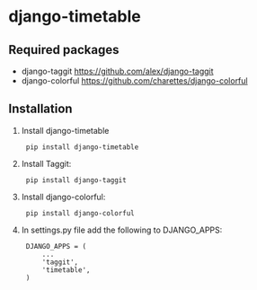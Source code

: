 django-timetable
========================

Required packages
------------------
* django-taggit
    https://github.com/alex/django-taggit
* django-colorful
    https://github.com/charettes/django-colorful

Installation
------------

1. Install django-timetable

        pip install django-timetable

2. Install Taggit:

        pip install django-taggit

3. Install django-colorful:

        pip install django-colorful

4. In settings.py file add the following to DJANGO_APPS:

        DJANGO_APPS = (
            ...
            'taggit',
            'timetable',
        )

